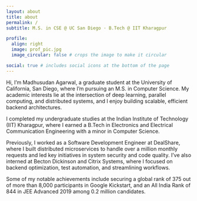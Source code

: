 ```yaml
---
layout: about
title: about
permalink: /
subtitle: M.S. in CSE @ UC San Diego · B.Tech @ IIT Kharagpur

profile:
  align: right
  image: prof_pic.jpg
  image_circular: false # crops the image to make it circular

social: true # includes social icons at the bottom of the page
---
```


Hi, I’m Madhusudan Agarwal, a graduate student at the University of California, San Diego, where I’m pursuing an M.S. in Computer Science. My academic interests lie at the intersection of deep learning, parallel computing, and distributed systems, and I enjoy building scalable, efficient backend architectures.

I completed my undergraduate studies at the Indian Institute of Technology (IIT) Kharagpur, where I earned a B.Tech in Electronics and Electrical Communication Engineering with a minor in Computer Science.

Previously, I worked as a Software Development Engineer at DealShare, where I built distributed microservices to handle over a million monthly requests and led key initiatives in system security and code quality. I’ve also interned at Becton Dickinson and Citrix Systems, where I focused on backend optimization, test automation, and streamlining workflows.

Some of my notable achievements include securing a global rank of 375 out of more than 8,000 participants in Google Kickstart, and an All India Rank of 844 in JEE Advanced 2019 among 0.2 million candidates.